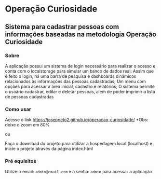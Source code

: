 # Operação Curiosidade
 
## Sistema para cadastrar pessoas com informações baseadas na metodologia Operação Curiosidade

### Sobre
A aplicação possui um sistema de login necessário para realizar o acesso e conta com o localstorage para simular um banco de dados real;
Assim que é feito o login, há uma barra de pesquisa e dashboards dinâmicos relacionados às informações das pessoas cadastradas;
Um menu com opções para acessar a área inicial, cadastro e relatórios;
O sistema permite o usuário cadastrar, editar e deletar pessoas, além de poder imprimir a lista de pessoas cadastradas

### Como usar
Acesse o link https://josepneto2.github.io/operacao-curiosidade/ *Obs: deixe o zoom em 80%

ou

Faça o download do projeto para utilizar a hospedagem local (localhost) e inicie o projeto através da página index.html

### Pré equisitos
Utilize o email: `admin@email.com` e a senha: `admin` para acessar a aplicação
